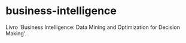 # business-intelligence
Livro 'Business Intelligence: Data Mining and Optimization for Decision Making'.

